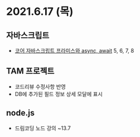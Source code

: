 # 2021.6.17 (목)

## 자바스크립트

- [코어 자바스크립트 프라미스와 async, await](https://ko.javascript.info/async) 5, 6, 7, 8

## TAM 프로젝트

- 코드리뷰 수정사항 반영
- DB에 추가된 필드 정보 상세 모달에 표시

## node.js

- 드림코딩 노드 강의 ~13.7
